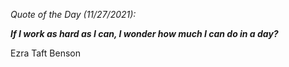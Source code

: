 *Quote of the Day (11/27/2021):*

_**If I work as hard as I can, I wonder how much I can do in a day?**_

Ezra Taft Benson
